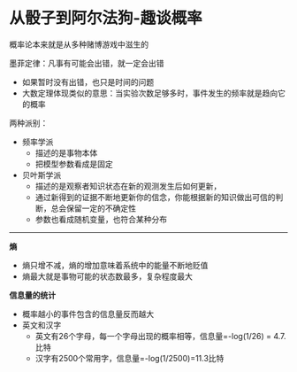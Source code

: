 # 从骰子到阿尔法狗-趣谈概率

概率论本来就是从多种赌博游戏中滋生的

墨菲定律：凡事有可能会出错，就一定会出错

- 如果暂时没有出错，也只是时间的问题
- 大数定理体现类似的意思：当实验次数足够多时，事件发生的频率就是趋向它的概率

两种派别：

- 频率学派
  - 描述的是事物本体
  - 把模型参数看成是固定
- 贝叶斯学派
  - 描述的是观察者知识状态在新的观测发生后如何更新，
  - 通过新得到的证据不断地更新你的信念，你能根据新的知识做出可信的判断，总会保留一定的不确定性
  - 参数也看成随机变量，也符合某种分布

----

**熵**

- 熵只增不减，熵的增加意味着系统中的能量不断地贬值
- 熵最大就是事物可能的状态数最多，复杂程度最大



**信息量的统计**

- 概率越小的事件包含的信息量反而越大
- 英文和汉字
  - 英文有26个字母，每一个字母出现的概率相等，信息量=-log(1/26) = 4.7.比特
  - 汉字有2500个常用字，信息量=-log(1/2500)=11.3比特









